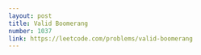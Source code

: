 ```yaml
---
layout: post
title: Valid Boomerang
number: 1037
link: https://leetcode.com/problems/valid-boomerang
---
```


